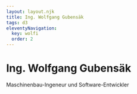 ```yaml
---
layout: layout.njk
title: Ing. Wolfgang Gubensäk
tags: d3
eleventyNavigation:
  key: wolfi
  order: 2
---
```


# Ing. Wolfgang Gubensäk

Maschinenbau-Ingeneur und Software-Entwickler

